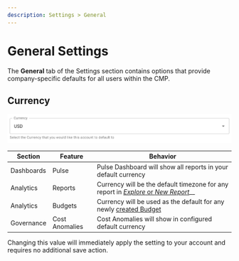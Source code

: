 ```yaml
---
description: Settings > General
---
```


# General Settings

The **General** tab of the Settings section contains options that provide company-specific defaults for all users within the CMP.

## Currency

![A screenshot of the Currency drop-down menu](../.gitbook/assets/cmp-currency-menu.png)

| Section    | Feature        | Behavior                                                                                                                         |
| ---------- | -------------- | -------------------------------------------------------------------------------------------------------------------------------- |
| Dashboards | Pulse          | Pulse Dashboard will show all reports in your default currency                                                                   |
| Analytics  | Reports        | Currency will be the default timezone for any report in [_Explore_ or _New Report_](../cloud-analytics/create-cloud-report/)\_\_ |
| Analytics  | Budgets        | Currency will be used as the default for any newly [created Budget](../cloud-analytics/manage-budgets.md#creating-budgets)       |
| Governance | Cost Anomalies | Cost Anomalies will show in configured default currency                                                                          |

Changing this value will immediately apply the setting to your account and requires no additional save action.
